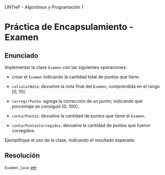 UNTreF - Algoritmos y Programación 1

# Práctica de Encapsulamiento - Examen

## Enunciado

Implementar la clase `Examen` con las siguientes operaciones:

* crear el `Examen` indicando la cantidad total de puntos que tiene.
	
* `calcularNota`: devuelve la nota final del `Examen`, comprendida en el rango [0, 10].

* `corregirPunto`: agrega la corrección de un punto; indicando qué porcentaje se consiguió [0, 100].
	
* `contarPuntos`: devuelve la cantidad de puntos que tiene el `Examen`.

* `contarPuntosCorregidos`: devuelve la cantidad de puntos que fueron corregidos.

Ejemplifique el uso de la clase, indicando el resultado esperado.

## Resolución

`Examen.java` [ver](../master/src/Examen.java)
